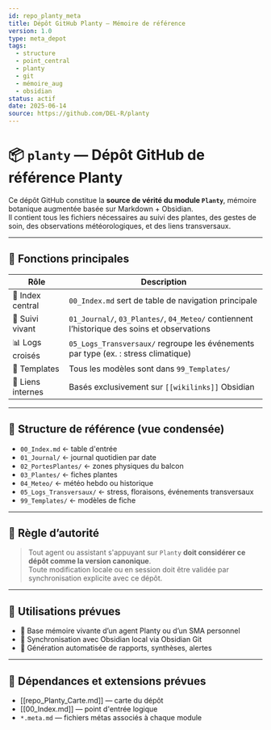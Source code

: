 ```yaml
---
id: repo_planty_meta
title: Dépôt GitHub Planty – Mémoire de référence
version: 1.0
type: meta_depot
tags:
  - structure
  - point_central
  - planty
  - git
  - mémoire_aug
  - obsidian
status: actif
date: 2025-06-14
source: https://github.com/DEL-R/planty
---
```


# 📦 `planty` — Dépôt GitHub de référence Planty

Ce dépôt GitHub constitue la **source de vérité du module `Planty`**, mémoire botanique augmentée basée sur Markdown + Obsidian.  
Il contient tous les fichiers nécessaires au suivi des plantes, des gestes de soin, des observations météorologiques, et des liens transversaux.

---

## 🔧 Fonctions principales

| Rôle              | Description                                                                                  |
| ----------------- | -------------------------------------------------------------------------------------------- |
| 🧭 Index central  | `00_Index.md` sert de table de navigation principale                                         |
| 🌿 Suivi vivant   | `01_Journal/`, `03_Plantes/`, `04_Meteo/` contiennent l’historique des soins et observations |
| 📊 Logs croisés   | `05_Logs_Transversaux/` regroupe les événements par type (ex. : stress climatique)           |
| 📁 Templates      | Tous les modèles sont dans `99_Templates/`                                                   |
| 🔗 Liens internes | Basés exclusivement sur `[[wikilinks]]` Obsidian                                             |

---

## 📁 Structure de référence (vue condensée)

- `00_Index.md` ← table d'entrée
- `01_Journal/` ← journal quotidien par date
- `02_PortesPlantes/` ← zones physiques du balcon
- `03_Plantes/` ← fiches plantes
- `04_Meteo/` ← météo hebdo ou historique
- `05_Logs_Transversaux/` ← stress, floraisons, événements transversaux
- `99_Templates/` ← modèles de fiche

---

## 🔐 Règle d’autorité

> Tout agent ou assistant s'appuyant sur `Planty` **doit considérer ce dépôt comme la version canonique**.  
> Toute modification locale ou en session doit être validée par synchronisation explicite avec ce dépôt.

---

## 🔄 Utilisations prévues

- 🌱 Base mémoire vivante d’un agent Planty ou d’un SMA personnel
- 📎 Synchronisation avec Obsidian local via Obsidian Git
- 🔁 Génération automatisée de rapports, synthèses, alertes

---

## 🔗 Dépendances et extensions prévues

- [[repo_Planty_Carte.md]] — carte du dépôt
- [[00_Index.md]] — point d'entrée logique
- `*.meta.md` — fichiers métas associés à chaque module